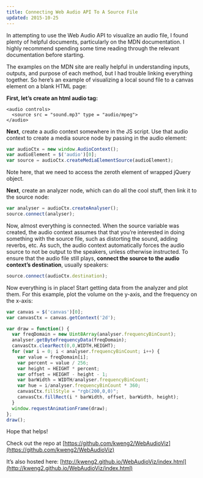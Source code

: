 ```yaml
---
title: Connecting Web Audio API To A Source File
updated: 2015-10-25
---
```


In attempting to use the Web Audio API to visualize an audio file, I found plenty of helpful documents, particularly on the MDN documentation. I highly recommend spending some time reading through the relevant documentation before starting.

The examples on the MDN site are really helpful in understanding inputs, outputs, and purpose of each method, but I had trouble linking everything together. So here’s an example of visualizing a local sound file to a canvas element on a blank HTML page:

**First, let’s create an html audio tag:**

```
<audio controls>
  <source src = "sound.mp3" type = "audio/mpeg">
</audio>
```

**Next**, create a audio context somewhere in the JS script. Use that audio context to create a media source node by passing in the audio element:

```javascript
var audioCtx = new window.AudioContext();
var audioElement = $('audio')[0];
var source = audioCtx.createMediaElementSource(audioElement);
```

Note here, that we need to access the zeroth element of  wrapped jQuery object.

**Next**, create an analyzer node, which can do all the cool stuff, then link it to the source node:

```javascript
var analyser = audioCtx.createAnalyser();
source.connect(analyser);
```

Now, almost everything is connected. When the source variable was created, the audio context assumes that that you’re interested in doing something with the source file, such as distorting the sound, adding reverbs, etc. As such, the audio context automatically forces the audio source to not be output to the speakers, unless otherwise instructed. To ensure that the audio file still plays, **connect the source to the audio context’s destination**, usually speakers:

```javascript
source.connect(audioCtx.destination);
```

Now everything is in place! Start getting data from the analyzer and plot them. For this example, plot the volume on the y-axis, and the frequency on the x-axis:

```javascript
var canvas = $('canvas')[0];
var canvasCtx = canvas.getContext('2d');

var draw = function() {
  var freqDomain = new Uint8Array(analyser.frequencyBinCount);
  analyser.getByteFrequencyData(freqDomain);
  canvasCtx.clearRect(0,0,WIDTH,HEIGHT);
  for (var i = 0; i < analyser.frequencyBinCount; i++) {
    var value = freqDomain[i];
    var percent = value / 256;
    var height = HEIGHT * percent;
    var offset = HEIGHT - height - 1;
    var barWidth = WIDTH/analyser.frequencyBinCount;
    var hue = i/analyser.frequencyBinCount * 360;
    canvasCtx.fillStyle = "rgb(200,0,0)";
    canvasCtx.fillRect(i * barWidth, offset, barWidth, height);
  }
  window.requestAnimationFrame(draw);
};
draw();
```

Hope that helps!

Check out the repo at [https://github.com/kweng2/WebAudioViz](https://github.com/kweng2/WebAudioViz)

It’s also hosted here: [http://kweng2.github.io/WebAudioViz/index.html](http://kweng2.github.io/WebAudioViz/index.html)
